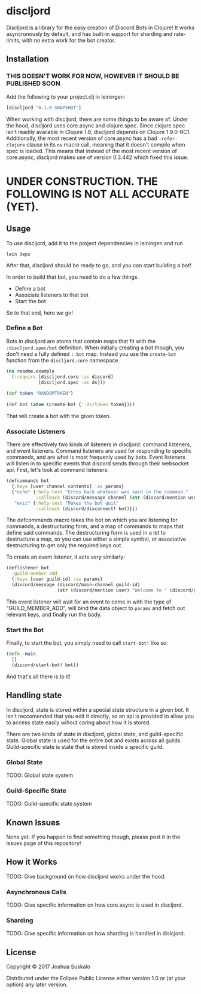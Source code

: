 # discljord

Discljord is a library for the easy creation of Discord Bots in Clojure! It works asyncronously by default, and has built-in support for sharding and rate-limits, with no extra work for the bot creator.

## Installation

### THIS DOESN'T WORK FOR NOW, HOWEVER IT SHOULD BE PUBLISHED SOON

Add the following to your project.clj in leiningen:

```clojure
[discljord "0.1.0-SNAPSHOT"]
```

When working with discljord, there are some things to be aware of. Under the hood, discljord uses core.async and clojure.spec. Since clojure.spec isn't readily available in Clojure 1.8, discljord depends on Clojure 1.9.0-RC1. Additionally, the most recent version of core.async has a bad `:refer-clojure` clause in its `ns` macro call, meaning that it doesn't compile when spec is loaded. This means that instead of the most recent version of core.async, discljord makes use of version 0.3.442 which fixed this issue.

# UNDER CONSTRUCTION. THE FOLLOWING IS NOT ALL ACCURATE (YET).

## Usage

To use discljord, add it to the project dependencies in leiningen and run
```
lein deps
```
After that, discljord should be ready to go, and you can start building a bot!

In order to build that bot, you need to do a few things.

 - Define a bot
 - Associate listeners to that bot
 - Start the bot
 
So to that end, here we go!

### Define a Bot
 
Bots in discljord are atoms that contain maps that fit with the `:discljord.spec/bot` definition. When initially creating a bot though, you don't need a fully defined `::bot` map. Instead you use the `create-bot` function from the `discljord.core` namespace.

```clojure
(ns readme.example
  (:require [discljord.core :as discord]
            [discljord.spec :as ds]))
  
(def token "RANDOMTOKEN")
  
(def bot (atom (create-bot {::ds/token token})))
```

That will create a bot with the given token.

### Associate Listeners

There are effectively two kinds of listeners in discljord: command listeners, and event listeners. Command listeners are used for responding to specific commands, and are what is most frequenly used by bots. Event listeners will listen in to specific events that discord sends through their websocket api. First, let's look at command listeners:

```clojure
(defcommands bot
  {:keys [user channel contents] :as params}
  {"echo" {:help-text "Echos back whatever was said in the command."
           :callback (discord/message channel (str (discord/mention user) contents))}
   "exit" {:help-text "Makes the bot quit"
           :callback (discord/disconnect! bot)}})
```

The defcommands macro takes the bot on which you are listening for commands, a destructuring form, and a map of commands to maps that define said commands. The destructuring form is used in a let to destructure a map, so you can use either a simple symbol, or associative destructuring to get only the required keys out.

To create an event listener, it acts very similarly:

```clojure
(deflistener bot
  :guild-member-add
  {:keys [user guild-id] :as params}
  (discord/message (discord/main-channel guild-id)
                   (str (discord/mention user) "Welcome to " (discord/guild-name guild-id) "!")))
```

This event listener will wait for an event to come in with the type of "GUILD_MEMBER_ADD", will bind the data object to `params` and fetch out relevant keys, and finally run the body.

### Start the Bot

Finally, to start the bot, you simply need to call `start-bot!` like so:

```clojure
(defn -main
  []
  (discord/start-bot! bot))
```

And that's all there is to it!

## Handling state

In discljord, state is stored within a special state structure in a given bot. It isn't reccomended that you edit it directly, so an api is provided to allow you to access state easily wihout caring about how it is stored.

There are two kinds of state in discljord, global state, and guild-specific state. Global state is used for the entire bot and exists across all guilds. Guild-specific state is state that is stored inside a specific guild.

### Global State

TODO: Global state system

### Guild-Specific State

TODO: Guild-specific state system

## Known Issues

None yet. If you happen to find something though, please post it in the Issues page of this repository!

## How it Works

TODO: Give background on how discljord works under the hood.

### Asynchronous Calls

TODO: Give specific information on how core.async is used in discljord.

### Sharding

TODO: Give specific information on how sharding is handled in dislcjord.

## License

Copyright © 2017 Joshua Suskalo

Distributed under the Eclipse Public License either version 1.0 or (at
your option) any later version.
